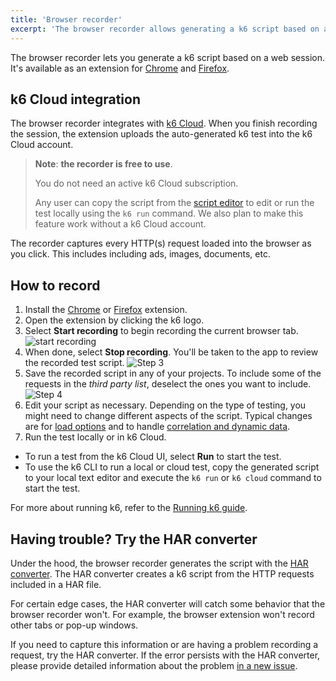 ```yaml
---
title: 'Browser recorder'
excerpt: 'The browser recorder allows generating a k6 script based on a web session. It is available as extensions for Chrome and Firefox.'
---
```


The browser recorder lets you generate a k6 script based on a web session.
It's available as an extension for [Chrome](https://chrome.google.com/webstore/detail/k6-browser-recorder/phjdhndljphphehjpgbmpocddnnmdbda?hl=en) and [Firefox](https://addons.mozilla.org/en-US/firefox/addon/k6-browser-recorder/).

## k6 Cloud integration

The browser recorder integrates with [k6 Cloud](/cloud).
When you finish recording the session, the extension uploads the auto-generated k6 test into the k6 Cloud account.

> **Note**: **the recorder is free to use**.
>
>You do not need an active k6 Cloud subscription.
> 
> Any user can copy the script from the [script editor](/cloud/creating-and-running-a-test/script-editor) to edit or run the test locally using the `k6 run` command. We also plan to make this feature work without a k6 Cloud account.

The recorder captures every HTTP(s) request loaded into the browser as you click.
This includes including ads, images, documents, etc.

## How to record

1. Install the [Chrome](https://chrome.google.com/webstore/detail/k6-browser-recorder/phjdhndljphphehjpgbmpocddnnmdbda?hl=en) or [Firefox](https://addons.mozilla.org/en-US/firefox/addon/k6-browser-recorder/) extension.
1. Open the extension by clicking the k6 logo.
1. Select **Start recording** to begin recording the current browser tab. 
![start recording](./images/Recording-a-test-script/step-2.png)
1. When done, select **Stop recording**. You'll be taken to the app to review the recorded test script.
   ![Step 3](./images/Recording-a-test-script/step-3.png)
1. Save the recorded script in any of your projects.
  To include some of the requests in the _third party list_,  deselect the ones you want to include.
  ![Step 4](./images/Recording-a-test-script/step-4.png)
1. Edit your script as necessary. Depending on the type of testing, you might need to change different aspects of the script. 
   Typical changes are for [load options](/using-k6/options) and to handle [correlation and dynamic data](/examples/correlation-and-dynamic-data).
1. Run the test locally or in k6 Cloud.

  - To run a test from the k6 Cloud UI, select **Run** to start the test.
  - To use the k6 CLI to run a local or cloud test, copy the generated script to your local text editor and execute the `k6 run` or `k6 cloud` command to start the test. 

For more about running k6, refer to the [Running k6 guide](/getting-started/running-k6).

## Having trouble? Try the HAR converter

Under the hood, the browser recorder generates the script with the [HAR converter](./HAR-converter).
The HAR converter creates a k6 script from the HTTP requests included in a HAR file.

For certain edge cases, the HAR converter will catch some behavior that the browser recorder won't.
For example, the browser extension won't record other tabs or pop-up windows.

If you need to capture this information or are having a problem recording a request, try the HAR converter.
If the error persists with the HAR converter, please provide detailed information about the problem [in a new issue](https://github.com/k6io/har-to-k6/issues).
